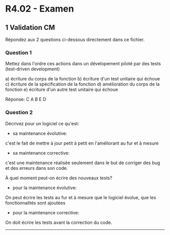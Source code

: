 # R4.02 - Examen

## 1 Validation CM

Répondez aux 2 questions ci-dessous directement dans ce fichier.

### Question 1
Mettez dans l'ordre ces actions dans un dévelopement piloté par des tests (test-driven development)

a) écriture du corps de la fonction
b) écriture d'un test unitaire qui échoue
c) écriture de la spécification de la fonction
d) amélioration du corps de la fonction
e) écriture d'un autre test unitaire qui échoue

Réponse: C A B E D

### Question 2
Décrivez pour un logiciel ce qu'est:

* sa maintenance évolutive:

c'est le fait de mettre à jour petit à petit en l'améliorant au fur et à mesure


* sa maintenance corrective:

c'est une maintenance réalisée seulement dans le but de corriger des bug et des erreurs dans son code.

À quel moment peut-on écrire des nouveaux tests?

* pour la maintenance évolutive:

On peut écrire les tests au fur et à mesure que le logiciel évolue, que les fonctionnalités sont ajoutées

* pour la maintenance corrective:

On doit écrire les tests avant la correction du code.


---
